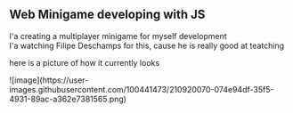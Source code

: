 <h2> Web Minigame developing with JS </h2>

<p> 
  I'a creating a multiplayer minigame for myself development <br>
  I'a watching Filipe Deschamps for this, cause he is really good at teatching <br>
</p>
<p> here is a picture of how it currently looks </p>
![image](https://user-images.githubusercontent.com/100441473/210920070-074e94df-35f5-4931-89ac-a362e7381565.png)


